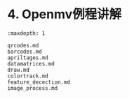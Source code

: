 # 4. Openmv例程讲解

```{toctree}
:maxdepth: 1

qrcodes.md
barcodes.md
apriltages.md
datamatrices.md
draw.md
colortrack.md
feature_decection.md
image_process.md
```
